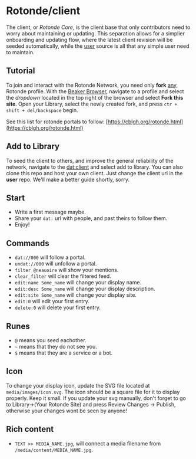 # Rotonde/client

The client, or *Rotonde Core*, is the client base that only contributors need to worry about maintaining or updating. This separation allows for a simplier onboarding and updating flow, where the latest client revision will be seeded automatically, while the [user](https://github.com/Rotonde/user) source is all that any simple user need to maintain.

## Tutorial

To join and interact with the Rotonde Network, you need only **fork** [any](dat://2f21e3c122ef0f2555d3a99497710cd875c7b0383f998a2d37c02c042d598485/) Rotonde profile. With the [Beaker Browser](https://beakerbrowser.com), navigate to a profile and select the *dropdown* located in the top right of the browser and select **Fork this site**. Open your Library, select the newly created fork, and press `ctr + shift + del/backspace` begin. 

See this list for rotonde portals to follow: [https://cblgh.org/rotonde.html](https://cblgh.org/rotonde.html)

## Add to Library

To seed the client to others, and improve the general reliability of the network, navigate to the [dat:client](dat://2714774d6c464dd12d5f8533e28ffafd79eec23ab20990b5ac14de940680a6fe/) and select add to library. You can also clone this repo and host your own client. Just change the client url in the **user** repo. We'll make a better guide shortly, sorry.

## Start

- Write a first message maybe.
- Share your `dat:` url with people, and past theirs to follow them.
- Enjoy!

## Commands

- `dat://000` will follow a portal.
- `undat://000` will unfollow a portal.
- `filter @neauoire` will show your mentions.
- `clear_filter` will clear the filtered feed.
- `edit:name Some_name` will change your display name.
- `edit:desc Some_name` will change your display description.
- `edit:site Some_name` will change your display site.
- `edit:0` will edit your first entry.
- `delete:0` will delete your first entry.

## Runes

- `@` means you seed eachother.
- `~` means that they do not see you.
- `$` means that they are a service or a bot.

## Icon

To change your display icon, update the SVG file located at `media/images/icon.svg`. The icon should be a square file for it to display properly. Keep it small. If you update your svg manually, don't forget to go to Library->(Your Rotonde Site) and press Review Changes -> Publish, otherwise your changes wont be seen by anyone!

## Rich content

- `TEXT >> MEDIA_NAME.jpg`, will connect a media filename from `/media/content/MEDIA_NAME.jpg`.
